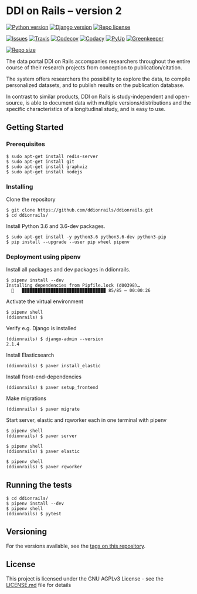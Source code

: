 # DDI on Rails – version 2

[![Python version][python-badge]](https://www.python.org/downloads/release/python-360/)
[![Django version][django-badge]](https://docs.djangoproject.com/en/2.1/releases/2.1.4/)
[![Repo license][license-badge]](https://www.gnu.org/licenses/agpl-3.0)

[![Issues][issues-badge]](https://github.com/ddionrails/ddionrails/issues/)
[![Travis][travis-badge]](https://travis-ci.org/ddionrails/ddionrails/)
[![Codecov][codecov-badge]](https://codecov.io/gh/ddionrails/ddionrails)
[![Codacy][codacy-badge]](https://app.codacy.com/project/ddionrails/ddionrails/dashboard)
[![PyUp][pyup-badge]](https://pyup.io/repos/github/ddionrails/ddionrails/)
[![Greenkeeper][greenkeeper-badge]](https://greenkeeper.io/)

[![Repo size][reposize-badge]][reposize-badge]

The data portal DDI on Rails accompanies researchers throughout the entire course of their research projects from conception to publication/citation.

The system offers researchers the possibility to explore the data, to compile personalized datasets, and to publish results on the publication database.

In contrast to similar products, DDI on Rails is study-independent and open-source, is able to document data with multiple versions/distributions and the specific characteristics of a longitudinal study, and is easy to use.

## Getting Started

### Prerequisites

```
$ sudo apt-get install redis-server
$ sudo apt-get install git
$ sudo apt-get install graphviz
$ sudo apt-get install nodejs
```

### Installing

Clone the repository

```
$ git clone https://github.com/ddionrails/ddionrails.git
$ cd ddionrails/
```

Install Python 3.6 and 3.6-dev packages.

```
$ sudo apt-get install -y python3.6 python3.6-dev python3-pip
$ pip install --upgrade --user pip wheel pipenv
```

### Deployment using pipenv

Install all packages and dev packages in ddionrails.

```
$ pipenv install --dev
Installing dependencies from Pipfile.lock (d00398)…
  🐍   ▉▉▉▉▉▉▉▉▉▉▉▉▉▉▉▉▉▉▉▉▉▉▉▉▉▉▉▉▉▉▉▉ 85/85 — 00:00:26
```

Activate the virtual environment

```
$ pipenv shell
(ddionrails) $
```

Verify e.g. Django is installed

```
(ddionrails) $ django-admin --version
2.1.4
```

Install Elasticsearch

```
(ddionrails) $ paver install_elastic
```

Install front-end-dependencies

```
(ddionrails) $ paver setup_frontend
```

Make migrations

```
(ddionrails) $ paver migrate
```

Start server, elastic and rqworker each in one terminal with pipenv

```
$ pipenv shell
(ddionrails) $ paver server
```

```
$ pipenv shell
(ddionrails) $ paver elastic
```

```
$ pipenv shell
(ddionrails) $ paver rqworker
```

## Running the tests

```
$ cd ddionrails/
$ pipenv install --dev
$ pipenv shell
(ddionrails) $ pytest
```

## Versioning

For the versions available, see the [tags on this repository](https://github.com/ddionrails/ddionrails/tags).

## License

This project is licensed under the GNU AGPLv3 License - see the [LICENSE.md](https://github.com/ddionrails/ddionrails/blob/master/LICENSE.md) file for details

<!-- Markdown link & img dfn's -->

[python-badge]: https://img.shields.io/badge/Python-3.6-blue.svg
[django-badge]: https://img.shields.io/badge/Django-2.1.4-blue.svg
[license-badge]: https://img.shields.io/badge/License-AGPL%20v3-blue.svg
[reposize-badge]: https://img.shields.io/github/repo-size/badges/shields.svg
[codecov-badge]: https://img.shields.io/codecov/c/github/ddionrails/ddionrails.svg
[travis-badge]: https://img.shields.io/travis/ddionrails/ddionrails.svg
[pyup-badge]: https://pyup.io/repos/github/ddionrails/ddionrails/shield.svg
[greenkeeper-badge]: https://badges.greenkeeper.io/greenkeeperio/badges.svg
[issues-badge]: https://img.shields.io/github/issues/ddionrails/ddionrails.svg
[codacy-badge]: https://api.codacy.com/project/badge/Grade/0382ce2fae284b608bfba7bc2da74a4b
